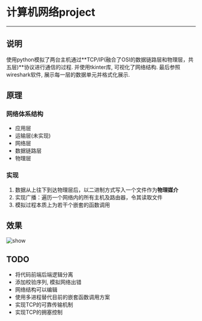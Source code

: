 # 计算机网络project
---

## 说明
使用python模拟了两台主机通过**TCP/IP(融合了OSI的数据链路层和物理层，共五层)**协议进行通信的过程. 并使用tkinter库, 可视化了网络结构.  最后参照wireshark软件, 展示每一层的数据单元并格式化展示.

## 原理
### 网络体系结构
- 应用层
- 运输层(未实现)
- 网络层
- 数据链路层
- 物理层

### 实现
1. 数据从上往下到达物理层后，以二进制方式写入一个文件作为**物理媒介**
2. 实现广播：遍历一个网络内的所有主机及路由器，令其读取文件
3. 模拟过程本质上为若干个嵌套的函数调用

## 效果
![show](https://gitee.com/yuanfuyan/pyNet/raw/master/img/Snipaste_2019-11-05_20-36-56.png)

## TODO
- 将代码前端后端逻辑分离
- 添加校验序列, 模拟网络出错
- 网络结构可以编辑
- 使用多进程替代目前的嵌套函数调用方案
- 实现TCP的可靠传输机制
- 实现TCP的拥塞控制
